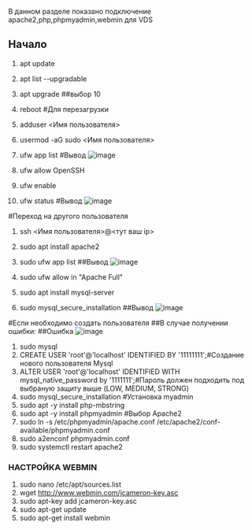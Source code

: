 В данном разделе показано подключение apache2,php,phpmyadmin,webmin для VDS

## Начало ##
1) apt update
2) apt list --upgradable
3) apt upgrade ##выбор 10
4) reboot #Для перезагрузки
5) adduser <Имя пользователя>
6) usermod -aG sudo <Имя пользователя>
7) ufw app list 
#Вывод
![image](https://github.com/Leshawolf/Create_Settigs_VDS/assets/74571120/a9a3beda-0845-43a4-b685-f779d4ccc71f)

9) ufw allow OpenSSH
10) ufw enable
11) ufw status
#Вывод
![image](https://github.com/Leshawolf/Create_Settigs_VDS/assets/74571120/711d77ca-ca58-4fd6-9312-8d4d76753d64)

#Переход на другого пользователя
1) ssh <Имя пользователя>@<тут ваш ip>
2) sudo apt install apache2
3) sudo ufw app list
##Вывод
![image](https://github.com/Leshawolf/Create_Settigs_VDS/assets/74571120/d36ab10b-1fe6-49c5-8346-739d80d4e799)

5) sudo ufw allow in "Apache Full"
6) sudo apt install mysql-server
7) sudo mysql_secure_installation
##Вывод
![image](https://github.com/Leshawolf/Create_Settigs_VDS/assets/74571120/a730ede4-0d36-43f1-aaaf-d5ee116b80d8)

#Если необходимо создать пользователя
##В случае получении ошибки:
##Ошибка
![image](https://github.com/Leshawolf/Create_Settigs_VDS/assets/74571120/3b00a810-f565-489e-938a-ffe8c26eaeb4)

1) sudo mysql
2) CREATE USER 'root'@'localhost' IDENTIFIED BY '11111111';#Создание нового пользователя Mysql
3) ALTER USER 'root'@'localhost' IDENTIFIED WITH mysql_native_password by '1111111';#Пароль должен подходить под выбраную защиту выше (LOW, MEDIUM, STRONG)
4) sudo mysql_secure_installation
#Установка myadmin
1) sudo apt -y install php-mbstring
2) sudo apt -y install phpmyadmin #Выбор Apache2
3) sudo ln -s /etc/phpmyadmin/apache.conf /etc/apache2/conf-available/phpmyadmin.conf
4) sudo a2enconf phpmyadmin.conf
5) sudo systemctl restart apache2
### НАСТРОЙКА WEBMIN
1) sudo nano /etc/apt/sources.list
2) wget http://www.webmin.com/jcameron-key.asc
3) sudo apt-key add jcameron-key.asc
4) sudo apt-get update
5) sudo apt-get install webmin
